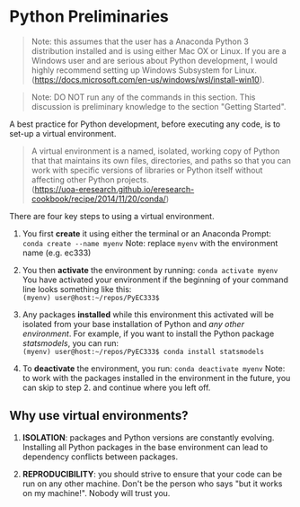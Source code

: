 # Python Preliminaries

> Note: this assumes that the user has a Anaconda Python 3 distribution installed and is using either Mac OX or Linux. If you are a
Windows user and are serious about Python development, I would highly recommend setting up Windows Subsystem for Linux.
(https://docs.microsoft.com/en-us/windows/wsl/install-win10).

> Note: DO NOT run any of the commands in this section. This discussion is preliminary knowledge to the section "Getting Started".

A best practice for Python development, before executing any code, is to set-up a virtual environment.

> A virtual environment is a named, isolated, working copy of Python that that maintains its own files, directories, 
and paths so that you can work with specific versions of libraries or Python itself without affecting other Python projects.  
(https://uoa-eresearch.github.io/eresearch-cookbook/recipe/2014/11/20/conda/)

There are four key steps to using a virtual environment. 
1. You first **create** it using either the terminal or an Anaconda Prompt:
`conda create --name myenv`
Note: replace `myenv` with the environment name (e.g. ec333)

2. You then **activate** the environment by running: `conda activate myenv`
You have activated your environment if the beginning of your command line looks something like this:  
`(myenv) user@host:~/repos/PyEC333$`

3. Any packages **installed** while this environment this activated will be isolated from your base installation of Python and *any other environment*. 
For example, if you want to install the Python package *statsmodels*, you can run:  
`(myenv) user@host:~/repos/PyEC333$ conda install statsmodels`

4. To **deactivate** the environment, you run: `conda deactivate myenv`
Note: to work with the packages installed in the environment in the future, you can skip to step 2. and continue where you left off.

## Why use virtual environments?
1. **ISOLATION**: packages and Python versions are constantly evolving. Installing all Python packages in the base environment can lead to dependency conflicts 
between packages.

2. **REPRODUCIBILITY**: you should strive to ensure that your code can be run on any other machine. Don't be the person who says "but it works on my machine!". 
Nobody will trust you.
